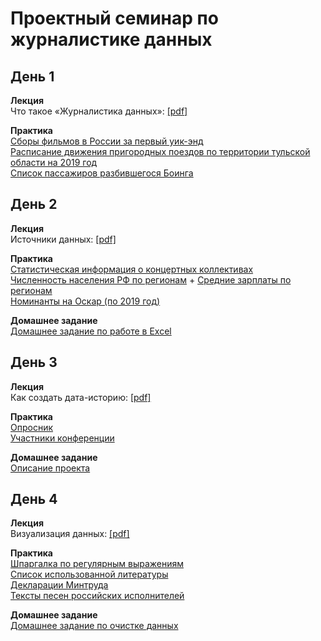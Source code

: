 # Проектный семинар по журналистике данных

## День 1
**Лекция**<br>
Что такое «Журналистика данных»: [[pdf]](/lections/lection_1.pdf)<br>

**Практика**<br>
[Сборы фильмов в России за первый уик-энд](/data/topWeekends_first_week.csv)<br>
[Расписание движения пригородных поездов по территории тульской области на 2019 год](/data/trains_tula.csv)<br>
[Список пассажиров разбившегося Боинга](https://www.flyuia.com/ua/ua/news/2020/flight-ps752-passenger-list)<br>

## День 2
**Лекция**<br>
Источники данных: [[pdf]](/lections/lection_2.pdf)<br>

**Практика**<br>
[Статистическая информация о концертных коллективах](/data/collectives.csv)<br>
[Численность населения РФ по регионам](https://showdata.gks.ru/report/278928) + [Средние зарплаты по регионам](https://showdata.gks.ru/report/278928)<br>
[Номинанты на Оскар (по 2019 год)](/data/oscar_nominations_data.csv)<br>

**Домашнее задание**<br>
[Домашнее задание по работе в Excel](/homework/hw1.md)<br>

## День 3
**Лекция**<br>
Как создать дата-историю: [[pdf]](/lections/lection_3.pdf)<br>

**Практика**<br>
[Опросник](/data/messy_countries_and_various_data_types.xlsx)<br>
[Участники конференции](data/conf.xlsx)<br>

**Домашнее задание**<br>
[Описание проекта](/homework/project_brief.md)<br>

## День 4
**Лекция**<br>
Визуализация данных: [[pdf]](/lections/lection_4.pdf)<br>

**Практика**<br>
[Шпаргалка по регулярным выражениям](/lections/regexp.jpg)<br>
[Список использованной литературы](https://studfile.net/preview/1475661/page:7/)<br>
[Декларации Минтруда](/data/declare.docx)<br>
[Тексты песен российских исполнителей](/data/songs_texts.zip)<br>

**Домашнее задание**<br>
[Домашнее задание по очистке данных](/homework/hw2.md)<br>